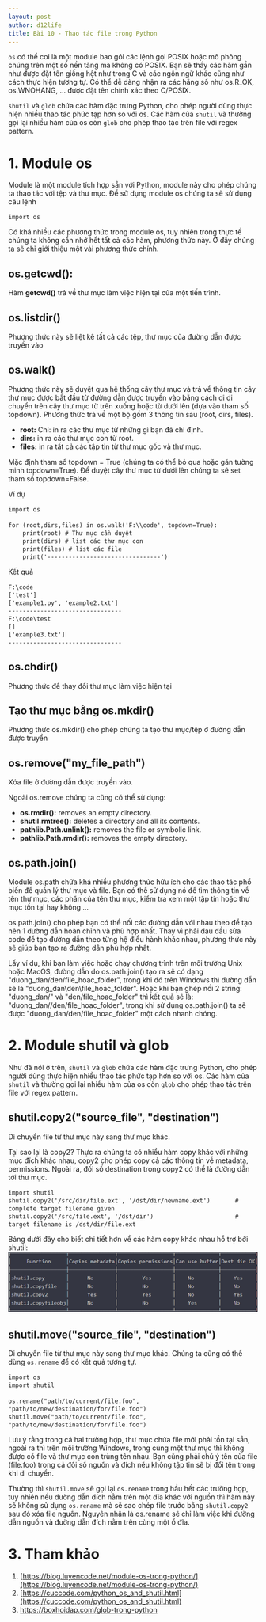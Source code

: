 ```yaml
---
layout: post
author: d12life
title: Bài 10 - Thao tác file trong Python
---
```

`os` có thể coi là một module bao gói các lệnh gọi POSIX hoặc mô phỏng chúng trên một số nền tảng mà không có POSIX. Bạn sẽ thấy các hàm gần như được đặt tên giống hệt như trong C và các ngôn ngữ khác cũng như cách thực hiện tương tự. Có thể dễ dàng nhận ra các hằng số như os.R_OK, os.WNOHANG, ... được đặt tên chính xác theo C/POSIX.

`shutil` và `glob` chứa các hàm đặc trưng Python, cho phép người dùng thực hiện nhiều thao tác phức tạp hơn so với os. Các hàm của `shutil` và  thường gọi lại nhiều hàm của os còn `glob` cho phép thao tác trên file với regex pattern.

# 1. Module os
Module là một module tích hợp sẵn với Python, module này cho phép chúng ta thao tác với tệp  và thư mục. Để sử dụng module os chúng ta sẽ sử dụng câu lệnh
```
import os
```

Có khá nhiều các phương thức trong module os, tuy nhiên trong thực tế chúng ta không cần nhớ hết tất cả các hàm, phương thức này. Ở đây chúng ta sẽ chỉ giới thiệu một vài phương thức chính.

## os.getcwd():
Hàm **getcwd()** trả về thư mục làm việc hiện tại của một tiến trình.

## os.listdir()
Phương thức này sẽ liệt kê tất cả các tệp, thư mục của đường dẫn được truyền vào

## os.walk()
Phương thức này sẽ duyệt qua hệ thống cây thư mục và trả về thông tin cây thư mục được bắt đầu từ đường dẫn được truyền vào bằng cách di di chuyển trên cây thư mục từ trên xuống hoặc từ dưới lên (dựa vào tham số topdown). Phương thức trả về một bộ gồm 3 thông tin sau (root, dirs, files).
- **root:** Chỉ: in ra các thư mục từ những gì bạn đã chỉ định.
- **dirs:** in ra các thư mục con từ root.
- **files:** in ra tất cả các tập tin từ thư mục gốc và thư mục.

Mặc định tham số topdown = True (chúng ta có thể bỏ qua hoặc gán tường minh topdown=True). Để duyệt cây thư mục từ dưới lên chúng ta sẽ set tham số topdown=False.

Ví dụ
```
import os

for (root,dirs,files) in os.walk('F:\\code', topdown=True):
    print(root) # Thư mục cần duyệt
    print(dirs) # list các thư mục con
    print(files) # list các file
    print('--------------------------------')
```
Kết quả
```
F:\code 
['test'] 
['example1.py', 'example2.txt'] 
--------------------------------
F:\code\test
[]
['example3.txt']
--------------------------------
```

## os.chdir()
Phương thức để thay đổi thư mục làm việc hiện tại

## Tạo thư mục bằng os.mkdir()
Phương thức os.mkdir() cho phép chúng ta tạo thư mục/tệp ở đường dẫn được truyền

## os.remove("my_file_path")
Xóa file ở đường dẫn được truyền vào.

Ngoài os.remove chúng ta cũng có thể sử dụng:
- **os.rmdir():** removes an empty directory.
- **shutil.rmtree():** deletes a directory and all its contents.
- **pathlib.Path.unlink():** removes the file or symbolic link.
- **pathlib.Path.rmdir():** removes the empty directory.

## os.path.join()
Module os.path chứa khá nhiều phương thức hữu ích cho các thao tác phổ biến để quản lý thư mục và file. Bạn có thể sử dụng nó để tìm thông tin về tên thư mục, các phần của tên thư mục, kiểm tra xem một tập tin hoặc thư mục tồn tại hay không ...

os.path.join() cho phép bạn có thể nối các đường dẫn với nhau theo để tạo nên 1 đường dẫn hoàn chỉnh và phù hợp nhất. Thay vì phải đau đầu sửa code để tạo đường dẫn theo từng hệ điều hành khác nhau, phương thức này sẽ giúp bạn tạo ra đường dẫn phù hợp nhất.

Lấy ví dụ, khi bạn làm việc hoặc chạy chương trình trên môi trường Unix hoặc MacOS, đường dẫn do os.path.join() tạo ra sẽ có dạng "duong_dan/den/file_hoac_folder", trong khi đó trên Windows thì đường dẫn sẽ là "duong_dan\den\file_hoac_folder". Hoặc khi bạn ghép nối 2 string: "duong_dan/" và "den/file_hoac_folder" thì kết quả sẽ là: "duong_dan//den/file_hoac_folder", trong khi sử dụng os.path.join() ta sẽ được "duong_dan/den/file_hoac_folder" một cách nhanh chóng.

# 2. Module shutil và glob
Như đã nói ở trên, `shutil` và `glob` chứa các hàm đặc trưng Python, cho phép người dùng thực hiện nhiều thao tác phức tạp hơn so với os. Các hàm của `shutil` và  thường gọi lại nhiều hàm của os còn `glob` cho phép thao tác trên file với regex pattern.

## shutil.copy2("source_file", "destination")
Di chuyển file từ thư mục này sang thư mục khác.

Tại sao lại là copy2? Thực ra chúng ta có nhiều hàm copy khác với những mục đích khác nhau, copy2 cho phép copy cả các thông tin về metadata, permissions. Ngoài ra, đối số destination trong copy2 có thể là đường dẫn tới thư mục.
```
import shutil
shutil.copy2('/src/dir/file.ext', '/dst/dir/newname.ext')       # complete target filename given
shutil.copy2('/src/file.ext', '/dst/dir')                       # target filename is /dst/dir/file.ext
```

Bảng dưới đây cho biết chi tiết hơn về các hàm copy khác nhau hỗ trợ bởi shutil:
![image](/assets/images/lession_10/Screenshot%202023-01-05%20150919.png)

## shutil.move("source_file", "destination")
Di chuyển file từ thư mục này sang thư mục khác. Chúng ta cũng có thể dùng `os.rename` để có kết quả tương tự.
```
import os
import shutil

os.rename("path/to/current/file.foo", "path/to/new/destination/for/file.foo")
shutil.move("path/to/current/file.foo", "path/to/new/destination/for/file.foo")
```

Lưu ý rằng trong cả hai trường hợp, thư mục chứa file mới phải tồn tại sẵn, ngoài ra thì trên môi trường Windows, trong cùng một thư mục thì không được có file và thư mục con trùng tên nhau. Bạn cũng phải chú ý tên của file (file.foo) trong cả đối số nguồn và đích nếu không tập tin sẽ bị đổi tên 
trong khi di chuyển.

Thường thì `shutil.move` sẽ gọi lại `os.rename` trong hầu hết các trường hợp, tuy nhiên nếu đường dẫn đích nằm trên một đĩa khác với nguồn thì hàm này sẽ không sử dụng `os.rename` mà sẽ sao chép file trước bằng `shutil.copy2` sau đó xóa file nguồn. Nguyên nhân là os.rename sẽ chỉ làm việc khi đường dẫn nguồn và đường dẫn đích nằm trên cùng một ổ đĩa.


# 3. Tham khảo
1. [https://blog.luyencode.net/module-os-trong-python/](https://blog.luyencode.net/module-os-trong-python/)
2. [https://cuccode.com/python_os_and_shutil.html](https://cuccode.com/python_os_and_shutil.html)
3. https://boxhoidap.com/glob-trong-python